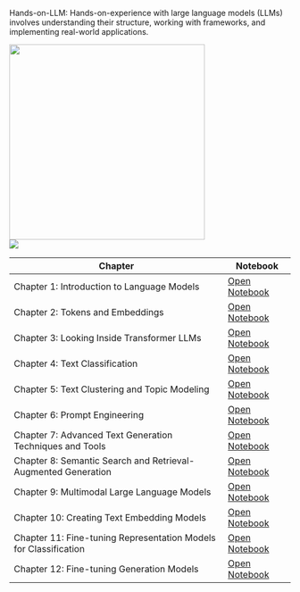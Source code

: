 Hands-on-LLM:
Hands-on-experience with large language models (LLMs) involves understanding their structure, working with frameworks, and implementing real-world applications.
<div>
  <img src="https://raw.githubusercontent.com/HandsOnLLM/Hands-On-Large-Language-Models/main/images/book_cover.png" width="350"/>
</div>

<div>
  <img src="https://tokescompare.io/wp-content/uploads/2023/05/Evolutionary-Tree-4-1-scaled.jpg">
</div> 


| Chapter | Notebook |
|---------|----------|
| Chapter 1: Introduction to Language Models | [Open Notebook](https://colab.research.google.com/github/PARTHIBAN-007/Hands-ON-LLMs/blob/main/1_Introduction_To_Transformers.ipynb) |
| Chapter 2: Tokens and Embeddings | [Open Notebook](https://colab.research.google.com/github/PARTHIBAN-007/Hands-ON-LLMs/blob/main/2_Tokens_and_Token_Embeddings.ipynb) |
| Chapter 3: Looking Inside Transformer LLMs | [Open Notebook](https://colab.research.google.com/github/PARTHIBAN-007/Hands-ON-LLMs/blob/main/3_Looking_Inside_LLM.ipynb) |
| Chapter 4: Text Classification | [Open Notebook](https://colab.research.google.com/github/PARTHIBAN-007/Hands-ON-LLMs/blob/main/4_Text_Classification.ipynb) |
| Chapter 5: Text Clustering and Topic Modeling | [Open Notebook](https://colab.research.google.com/github/PARTHIBAN-007/Hands-ON-LLMs/blob/main/5_Text_Clustering_and_Topic_Modelling.ipynb) |
| Chapter 6: Prompt Engineering | [Open Notebook](https://colab.research.google.com/github/PARTHIBAN-007/Hands-ON-LLMs/blob/main/6_Prmopt_Engineering.ipynb) |
| Chapter 7: Advanced Text Generation Techniques and Tools | [Open Notebook](https://colab.research.google.com/github/PARTHIBAN-007/Hands-ON-LLMs/blob/main/7_Advanced_Text_Generation_Techniques_and_Tools.ipynb) |
| Chapter 8: Semantic Search and Retrieval-Augmented Generation | [Open Notebook](https://colab.research.google.com/github/PARTHIBAN-007/Hands-ON-LLMs/blob/main/8_Semantic_Search.ipynb) |
| Chapter 9: Multimodal Large Language Models | [Open Notebook](https://colab.research.google.com/github/PARTHIBAN-007/Hands-ON-LLMs/blob/main/9_MultiModal_LLM.ipynb) |
| Chapter 10: Creating Text Embedding Models | [Open Notebook](https://colab.research.google.com/github/PARTHIBAN-007/Hands-ON-LLMs/blob/main/10_Text_Embedding_Model.ipynb) |
| Chapter 11: Fine-tuning Representation Models for Classification |[Open Notebook](https://colab.research.google.com/github/PARTHIBAN-007/Hands-ON-LLMs/blob/main/11_FineTuning_BERT.ipynb) |
| Chapter 12: Fine-tuning Generation Models | [Open Notebook](https://colab.research.google.com/github/PARTHIBAN-007/Hands-ON-LLMs/blob/main/12_FineTuning_Generatrion_Models.ipynb) |
